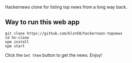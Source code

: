 Hackernews clone for listing top news from a long way back.

## Way to run this web app

```
git clone https://github.com/blzn50/hackernoon-topnews
cd hn-clone
npm install
npm start
```

Click the `Get them` button to get the news. Enjoy!

